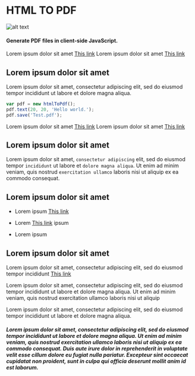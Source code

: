 # HTML TO PDF

![alt text][logo]

[logo]: https://camo.githubusercontent.com/9467ed6a55f73456a7e1dab524b9e77ace230ab1/687474703a2f2f696e63682d63692e6f72672f6769746875622f4d7252696f2f6a735044462e7376673f6272616e63683d6d6173746572 "Logo Title Text"
#### Generate PDF files in client-side JavaScript.
Lorem ipsum dolor sit amet [This link](https://www.google.com) Lorem ipsum dolor sit amet [This link](https://www.google.com)

## Lorem ipsum dolor sit amet
Lorem ipsum dolor sit amet, consectetur adipiscing elit, sed do eiusmod tempor incididunt ut labore et dolore magna aliqua.

```javascript
var pdf = new htmlToPdf();
pdf.text(20, 20, 'Hello world.');
pdf.save('Test.pdf');
```

Lorem ipsum dolor sit amet [This link](https://www.google.com) Lorem ipsum dolor sit amet [This link](https://www.google.com)

## Lorem ipsum dolor sit amet
Lorem ipsum dolor sit amet, `consectetur adipiscing` elit, sed do eiusmod tempor `incididunt` ut labore et `dolore magna aliqua`. Ut enim ad minim veniam, quis nostrud `exercitation ullamco` laboris nisi ut aliquip ex ea commodo consequat.

## Lorem ipsum dolor sit amet

- Lorem ipsum [This link](https://www.google.com)
+ Lorem  [This link](https://www.google.com) ipsum
- Lorem ipsum

## Lorem ipsum dolor sit amet
Lorem ipsum dolor sit amet, consectetur adipiscing elit, sed do eiusmod tempor incididunt [This link](https://www.google.com)

Lorem ipsum dolor sit amet, consectetur adipiscing elit, sed do eiusmod tempor incididunt ut labore et dolore magna aliqua. Ut enim ad minim veniam, quis nostrud exercitation ullamco laboris nisi ut aliquip

Lorem ipsum dolor sit amet, consectetur adipiscing elit, sed do eiusmod tempor incididunt ut labore et dolore magna aliqua.

##### Lorem ipsum dolor sit amet, consectetur adipiscing elit, sed do eiusmod tempor incididunt ut labore et dolore magna aliqua. Ut enim ad minim veniam, quis nostrud exercitation ullamco laboris nisi ut aliquip ex ea commodo consequat. Duis aute irure dolor in reprehenderit in voluptate velit esse cillum dolore eu fugiat nulla pariatur. Excepteur sint occaecat cupidatat non proident, sunt in culpa qui officia deserunt mollit anim id est laborum.


